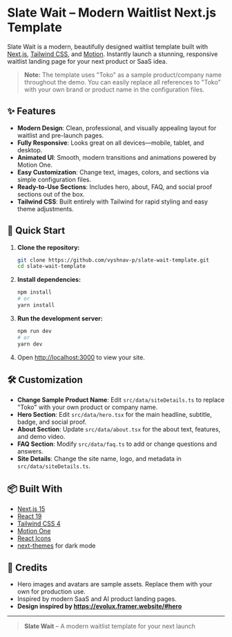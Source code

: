 # Slate Wait – Modern Waitlist Next.js Template

Slate Wait is a modern, beautifully designed waitlist template built with [Next.js](https://nextjs.org/), [Tailwind CSS](https://tailwindcss.com/), and [Motion](https://motion.dev/). Instantly launch a stunning, responsive waitlist landing page for your next product or SaaS idea.

> **Note:** The template uses "Toko" as a sample product/company name throughout the demo. You can easily replace all references to "Toko" with your own brand or product name in the configuration files.

## ✨ Features

- **Modern Design**: Clean, professional, and visually appealing layout for waitlist and pre-launch pages.
- **Fully Responsive**: Looks great on all devices—mobile, tablet, and desktop.
- **Animated UI**: Smooth, modern transitions and animations powered by Motion One.
- **Easy Customization**: Change text, images, colors, and sections via simple configuration files.
- **Ready-to-Use Sections**: Includes hero, about, FAQ, and social proof sections out of the box.
- **Tailwind CSS**: Built entirely with Tailwind for rapid styling and easy theme adjustments.

## 🚀 Quick Start

1. **Clone the repository:**
   ```bash
   git clone https://github.com/vyshnav-p/slate-wait-template.git
   cd slate-wait-template
   ```
2. **Install dependencies:**
   ```bash
   npm install
   # or
   yarn install
   ```
3. **Run the development server:**
   ```bash
   npm run dev
   # or
   yarn dev
   ```
4. Open [http://localhost:3000](http://localhost:3000) to view your site.

## 🛠️ Customization

- **Change Sample Product Name**: Edit `src/data/siteDetails.ts` to replace "Toko" with your own product or company name.
- **Hero Section**: Edit `src/data/hero.tsx` for the main headline, subtitle, badge, and social proof.
- **About Section**: Update `src/data/about.tsx` for the about text, features, and demo video.
- **FAQ Section**: Modify `src/data/faq.ts` to add or change questions and answers.
- **Site Details**: Change the site name, logo, and metadata in `src/data/siteDetails.ts`.

## 📦 Built With

- [Next.js 15](https://nextjs.org/)
- [React 19](https://react.dev/)
- [Tailwind CSS 4](https://tailwindcss.com/)
- [Motion One](https://motion.dev/)
- [React Icons](https://react-icons.github.io/react-icons/)
- [next-themes](https://github.com/pacocoursey/next-themes) for dark mode

## 🙏 Credits

- Hero images and avatars are sample assets. Replace them with your own for production use.
- Inspired by modern SaaS and AI product landing pages.
- **Design inspired by https://evolux.framer.website/#hero**

---

> **Slate Wait** – A modern waitlist template for your next launch
